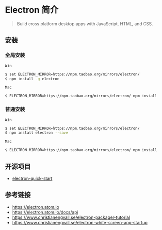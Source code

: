 # Electron 简介

> Build cross platform desktop apps with JavaScript, HTML, and CSS.

## 安装
### 全局安装
`Win`
```bash
$ set ELECTRON_MIRROR=https://npm.taobao.org/mirrors/electron/
$ npm install -g electron
```
`Mac`
```bash
$ ELECTRON_MIRROR=https://npm.taobao.org/mirrors/electron/ npm install electron -g
```
### 普通安装
`Win`
```bash
$ set ELECTRON_MIRROR=https://npm.taobao.org/mirrors/electron/
$ npm install electron --save
```

`Mac`
```bash
$ ELECTRON_MIRROR=https://npm.taobao.org/mirrors/electron/ npm install electron --save
```

## 开源项目
* [electron-quick-start](https://github.com/electron/electron-quick-start)

## 参考链接
* https://electron.atom.io
* https://electron.atom.io/docs/api
* https://www.christianengvall.se/electron-packager-tutorial
* https://www.christianengvall.se/electron-white-screen-app-startup
